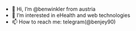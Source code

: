 - 👋 Hi, I’m @benwinkler from austria
- 👀 I’m interested in eHealth and web technologies
- 📫 How to reach me: telegram(@benjey90)

<!---
benwinkler/benwinkler is a ✨ special ✨ repository because its `README.md` (this file) appears on your GitHub profile.
You can click the Preview link to take a look at your changes.
--->
